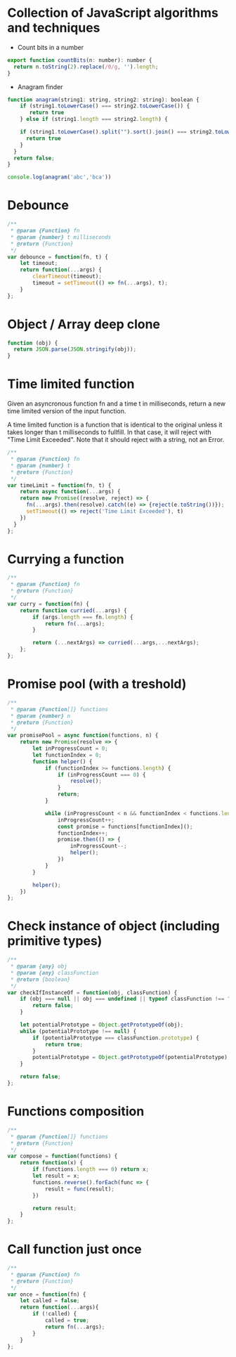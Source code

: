 # Collection of JavaScript algorithms and techniques

* Count bits in a number

```javascript
export function countBits(n: number): number {
  return n.toString(2).replace(/0/g, '').length;
}
```

* Anagram finder

```javascript
function anagram(string1: string, string2: string): boolean {
    if (string1.toLowerCase() === string2.toLowerCase()) {
       return true
    } else if (string1.length === string2.length) {

    if (string1.toLowerCase().split("").sort().join() === string2.toLowerCase().split("").sort().join()) {
      return true
    }
  }
  return false;
}

console.log(anagram('abc','bca'))
```
# Debounce

```javascript
/**
 * @param {Function} fn
 * @param {number} t milliseconds
 * @return {Function}
 */
var debounce = function(fn, t) {
    let timeout;
    return function(...args) {
        clearTimeout(timeout);
        timeout = setTimeout(() => fn(...args), t);
    }
};
```

# Object / Array deep clone

```javascript
function (obj) {
  return JSON.parse(JSON.stringify(obj));
}
```

# Time limited function

Given an asyncronous function fn and a time t in milliseconds, return a new time limited version of the input function.

A time limited function is a function that is identical to the original unless it takes longer than t milliseconds to fullfill. In that case, it will reject with "Time Limit Exceeded".  Note that it should reject with a string, not an Error.

```javascript
/**
 * @param {Function} fn
 * @param {number} t
 * @return {Function}
 */
var timeLimit = function(fn, t) {
	return async function(...args) {
    return new Promise((resolve, reject) => {
      fn(...args).then(resolve).catch((e) => {reject(e.toString())});
      setTimeout(() => reject('Time Limit Exceeded'), t)
    })      
  }
};
```

# Currying a function

```javascript
/**
 * @param {Function} fn
 * @return {Function}
 */
var curry = function(fn) {
    return function curried(...args) {
        if (args.length === fn.length) {
            return fn(...args);
        }

        return (...nextArgs) => curried(...args,...nextArgs);
    };
};
```

# Promise pool (with a treshold)

```javascript
/**
 * @param {Function[]} functions
 * @param {number} n
 * @return {Function}
 */
var promisePool = async function(functions, n) {
    return new Promise(resolve => {
        let inProgressCount = 0;
        let functionIndex = 0;
        function helper() {
            if (functionIndex >= functions.length) {
                if (inProgressCount === 0) {
                    resolve();
                }
                return;
            }

            while (inProgressCount < n && functionIndex < functions.length) {
                inProgressCount++;
                const promise = functions[functionIndex]();
                functionIndex++;
                promise.then(() => {
                    inProgressCount--;
                    helper();
                })
            }
        }

        helper();
    })
};
```

# Check instance of object (including primitive types)

```javascript
/**
 * @param {any} obj
 * @param {any} classFunction
 * @return {boolean}
 */
var checkIfInstanceOf = function(obj, classFunction) {
    if (obj === null || obj === undefined || typeof classFunction !== "function") {
        return false;
    }

    let potentialPrototype = Object.getPrototypeOf(obj);
    while (potentialPrototype !== null) {
        if (potentialPrototype === classFunction.prototype) {
            return true;
        }
        potentialPrototype = Object.getPrototypeOf(potentialPrototype);
    }

    return false;
};
```

# Functions composition

```javascript
/**
 * @param {Function[]} functions
 * @return {Function}
 */
var compose = function(functions) {
	return function(x) {
        if (functions.length === 0) return x;
        let result = x;
        functions.reverse().forEach(func => {
            result = func(result);
        })

        return result;
    }
};
```

# Call function just once

```javascript
/**
 * @param {Function} fn
 * @return {Function}
 */
var once = function(fn) {
    let called = false;
    return function(...args){
        if (!called) {
            called = true;
            return fn(...args);            
        }
    }
};
```
